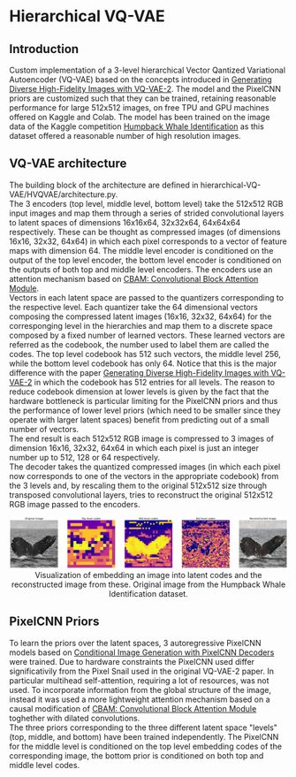 # Hierarchical VQ-VAE
## Introduction
Custom implementation of a 3-level hierarchical Vector Qantized Variational Autoencoder (VQ-VAE) based on the concepts introduced in [ Generating Diverse High-Fidelity Images with VQ-VAE-2](https://arxiv.org/pdf/1906.00446.pdf). The model and the PixelCNN priors are customized such that they can be trained, retaining reasonable performance for large 512x512 images, on free TPU and GPU machines offered on Kaggle and Colab. The model has been trained on the image data of the Kaggle competition [Humpback Whale Identification](https://www.kaggle.com/c/humpback-whale-identification) as this dataset offered a reasonable number of high resolution images.  

## VQ-VAE architecture
The building block of the architecture are defined in hierarchical-VQ-VAE/HVQVAE/architecture.py. <br>
The 3 encoders (top level, middle level, bottom level) take the 512x512 RGB input images and map them through a series of strided convolutional layers to latent spaces of dimensions 16x16x64, 32x32x64, 64x64x64 respectively. These can be thought as compressed images (of dimensions 16x16, 32x32, 64x64) in which each pixel corresponds to a vector of feature maps with dimension 64. The middle level encoder is conditioned on the output of the top level encoder, the bottom level encoder is conditioned on the outputs of both top and middle level encoders. The encoders use an attention mechanism based on [CBAM: Convolutional Block Attention Module](https://arxiv.org/abs/1807.06521). <br>
Vectors in each latent space are passed to the quantizers corresponding to the respective level. Each quantizer take the 64 dimensional vectors composing the compressed latent images (16x16, 32x32, 64x64) for the corresponging level in the hierarchies and map them to a discrete space composed by a fixed number of learned vectors. These learned vectors are referred as the codebook, the number used to label them are called the codes. The top level codebook has 512 such vectors, the middle level 256, while the bottom level codebook has only 64. Notice that this is the major difference with the paper [ Generating Diverse High-Fidelity Images with VQ-VAE-2](https://arxiv.org/pdf/1906.00446.pdf) in which the codebook has 512 entries for all levels. The reason to reduce codebook dimension at lower levels is given by the fact that the hardware bottleneck is particular limiting for the PixelCNN priors and thus the performance of lower level priors (which need to be smaller since they operate with larger latent spaces) benefit from predicting out of a small number of vectors. <br> 
The end result is each 512x512 RGB image is compressed to 3 images of dimension 16x16, 32x32, 64x64 in which each pixel is just an integer number up to 512, 128 or 64 respectively. <br>
The decoder takes the quantized compressed images (in which each pixel now corresponds to one of the vectors in the appropriate codebook) from the 3 levels and, by rescaling them to the original 512x512 size through transposed convolutional layers, tries to reconstruct the original 512x512 RGB image passed to the encoders.

<p align="center">
<img src="codes.png" alt="Codes and reconstruction"> <br>
Visualization of embedding an image into latent codes and the reconstructed image from these. Original image from the Humpback Whale Identification dataset.
</p>

## PixelCNN Priors

To learn the priors over the latent spaces, 3 autoregressive PixelCNN models based on [Conditional Image Generation with PixelCNN Decoders](https://arxiv.org/pdf/1606.05328.pdf) were trained. Due to hardware constraints the PixelCNN used differ significativily from the Pixel Snail used in the original VQ-VAE-2 paper. In particular multihead self-attention, requiring a lot of resources, was not used. To incorporate information from the global structure of the image, instead it was used a more lightweight attention mechanism based on a causal modification of [CBAM: Convolutional Block Attention Module](https://arxiv.org/abs/1807.06521) toghether with dilated convolutions. <br>
The three priors corresponding to the three different latent space "levels" (top, middle, and bottom) have been trained independently. The PixelCNN for the middle level is conditioned on the top level embedding codes of the corresponding image, the bottom prior is conditioned on both top and middle level codes. 
